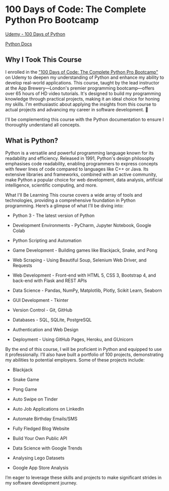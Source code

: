 # 100 Days of Code: The Complete Python Pro Bootcamp

[Udemy - 100 Days of Python](https://www.udemy.com/share/103IHM3@SeTXqQCa4P90be8WR1nApdyOD559mxDp_o6zM4yYjE94vc_DvcmNTDqVPh9_jpCuLw==/)

[Python Docs](https://docs.python.org/3/contents.html)

## Why I Took This Course

I enrolled in the ["100 Days of Code: The Complete Python Pro Bootcamp"](https://www.udemy.com/share/103IHM3@SeTXqQCa4P90be8WR1nApdyOD559mxDp_o6zM4yYjE94vc_DvcmNTDqVPh9_jpCuLw==/) on Udemy to deepen my understanding of Python and enhance my ability to develop real-world applications. This course, taught by the lead instructor at the App Brewery—London's premier programming bootcamp—offers over 65 hours of HD video tutorials. It's designed to build my programming knowledge through practical projects, making it an ideal choice for honing my skills. I'm enthusiastic about applying the insights from this course to actual projects and advancing my career in software development. 🚀

I'll be complementing this course with the Python documentation to ensure I thoroughly understand all concepts.

## What is Python?

Python is a versatile and powerful programming language known for its readability and efficiency. Released in 1991, Python's design philosophy emphasises code readability, enabling programmers to express concepts with fewer lines of code compared to languages like C++ or Java. Its extensive libraries and frameworks, combined with an active community, make Python a popular choice for web development, data analysis, artificial intelligence, scientific computing, and more.

What I'll Be Learning
This course covers a wide array of tools and technologies, providing a comprehensive foundation in Python programming. Here’s a glimpse of what I'll be diving into:

- Python 3 - The latest version of Python

- Development Environments - PyCharm, Jupyter Notebook, Google Colab

- Python Scripting and Automation

- Game Development - Building games like Blackjack, Snake, and Pong

- Web Scraping - Using Beautiful Soup, Selenium Web Driver, and Requests

- Web Development - Front-end with HTML 5, CSS 3, Bootstrap 4, and back-end with Flask and REST APIs

- Data Science - Pandas, NumPy, Matplotlib, Plotly, Scikit Learn, Seaborn

- GUI Development - Tkinter

- Version Control - Git, GitHub

- Databases - SQL, SQLite, PostgreSQL

- Authentication and Web Design

- Deployment - Using GitHub Pages, Heroku, and GUnicorn

By the end of this course, I will be proficient in Python and equipped to use it professionally. I’ll also have built a portfolio of 100 projects, demonstrating my abilities to potential employers. Some of these projects include:

- Blackjack

- Snake Game

- Pong Game

- Auto Swipe on Tinder

- Auto Job Applications on LinkedIn

- Automate Birthday Emails/SMS

- Fully Fledged Blog Website

- Build Your Own Public API

- Data Science with Google Trends

- Analysing Lego Datasets

- Google App Store Analysis

I’m eager to leverage these skills and projects to make significant strides in my software development journey.
